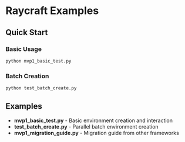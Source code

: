 # Raycraft Examples

## Quick Start

### Basic Usage
```bash
python mvp1_basic_test.py
```

### Batch Creation
```bash
python test_batch_create.py
```

## Examples

- **mvp1_basic_test.py** - Basic environment creation and interaction
- **test_batch_create.py** - Parallel batch environment creation
- **mvp1_migration_guide.py** - Migration guide from other frameworks
